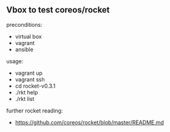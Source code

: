 Vbox to test coreos/rocket
--------------------------

preconditions:

- virtual box
- vagrant
- ansible

usage:

- vagrant up
- vagrant ssh
-  cd rocket-v0.3.1
-  ./rkt help
-  ./rkt list

further rocket reading:

- https://github.com/coreos/rocket/blob/master/README.md
